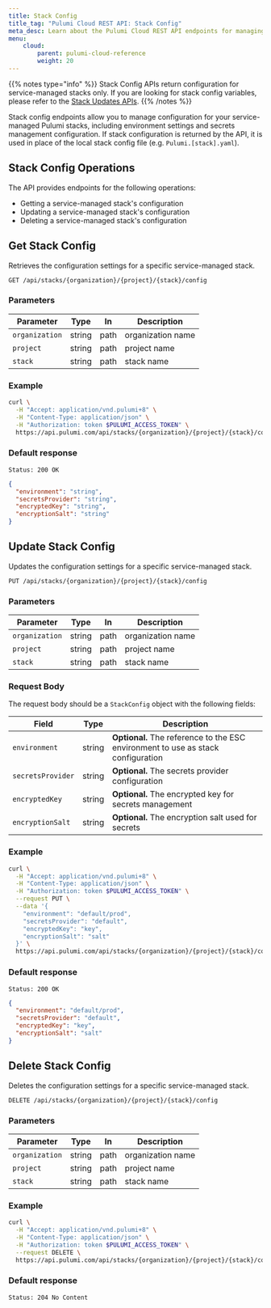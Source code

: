 ```yaml
---
title: Stack Config
title_tag: "Pulumi Cloud REST API: Stack Config"
meta_desc: Learn about the Pulumi Cloud REST API endpoints for managing stack config.
menu:
    cloud:
        parent: pulumi-cloud-reference
        weight: 20
---
```


{{% notes type="info" %}}
Stack Config APIs return configuration for service-managed stacks only. If you are looking for stack config variables, please refer to the [Stack Updates APIs](../stack-updates).
{{% /notes %}}

Stack config endpoints allow you to manage configuration for your service-managed Pulumi stacks, including environment settings and secrets management configuration. If stack configuration is returned by the API, it is used in place of the local stack config file (e.g. `Pulumi.[stack].yaml`).

## Stack Config Operations

The API provides endpoints for the following operations:

- Getting a service-managed stack's configuration
- Updating a service-managed stack's configuration
- Deleting a service-managed stack's configuration

## Get Stack Config

Retrieves the configuration settings for a specific service-managed stack.

```plain
GET /api/stacks/{organization}/{project}/{stack}/config
```

### Parameters

| Parameter      | Type   | In   | Description       |
|----------------|--------|------|-------------------|
| `organization` | string | path | organization name |
| `project`      | string | path | project name      |
| `stack`        | string | path | stack name        |

### Example

```bash
curl \
  -H "Accept: application/vnd.pulumi+8" \
  -H "Content-Type: application/json" \
  -H "Authorization: token $PULUMI_ACCESS_TOKEN" \
  https://api.pulumi.com/api/stacks/{organization}/{project}/{stack}/config
```

### Default response

```plain
Status: 200 OK
```

```json
{
  "environment": "string",
  "secretsProvider": "string",
  "encryptedKey": "string",
  "encryptionSalt": "string"
}
```

## Update Stack Config

Updates the configuration settings for a specific service-managed stack.

```plain
PUT /api/stacks/{organization}/{project}/{stack}/config
```

### Parameters

| Parameter      | Type   | In   | Description       |
|----------------|--------|------|-------------------|
| `organization` | string | path | organization name |
| `project`      | string | path | project name      |
| `stack`        | string | path | stack name        |

### Request Body

The request body should be a `StackConfig` object with the following fields:

| Field             | Type   | Description                                    |
|-------------------|--------|------------------------------------------------|
| `environment`     | string | **Optional.** The reference to the ESC environment to use as stack configuration |
| `secretsProvider` | string | **Optional.** The secrets provider configuration             |
| `encryptedKey`    | string | **Optional.** The encrypted key for secrets management       |
| `encryptionSalt`  | string | **Optional.** The encryption salt used for secrets           |

### Example

```bash
curl \
  -H "Accept: application/vnd.pulumi+8" \
  -H "Content-Type: application/json" \
  -H "Authorization: token $PULUMI_ACCESS_TOKEN" \
  --request PUT \
  --data '{
    "environment": "default/prod",
    "secretsProvider": "default",
    "encryptedKey": "key",
    "encryptionSalt": "salt"
  }' \
  https://api.pulumi.com/api/stacks/{organization}/{project}/{stack}/config
```

### Default response

```plain
Status: 200 OK
```

```json
{
  "environment": "default/prod",
  "secretsProvider": "default",
  "encryptedKey": "key",
  "encryptionSalt": "salt"
}
```

## Delete Stack Config

Deletes the configuration settings for a specific service-managed stack.

```plain
DELETE /api/stacks/{organization}/{project}/{stack}/config
```

### Parameters

| Parameter      | Type   | In   | Description       |
|----------------|--------|------|-------------------|
| `organization` | string | path | organization name |
| `project`      | string | path | project name      |
| `stack`        | string | path | stack name        |

### Example

```bash
curl \
  -H "Accept: application/vnd.pulumi+8" \
  -H "Content-Type: application/json" \
  -H "Authorization: token $PULUMI_ACCESS_TOKEN" \
  --request DELETE \
  https://api.pulumi.com/api/stacks/{organization}/{project}/{stack}/config
```

### Default response

```plain
Status: 204 No Content
```
